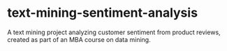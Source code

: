 # text-mining-sentiment-analysis
A text mining project analyzing customer sentiment from product reviews, created as part of an MBA course on data mining.
